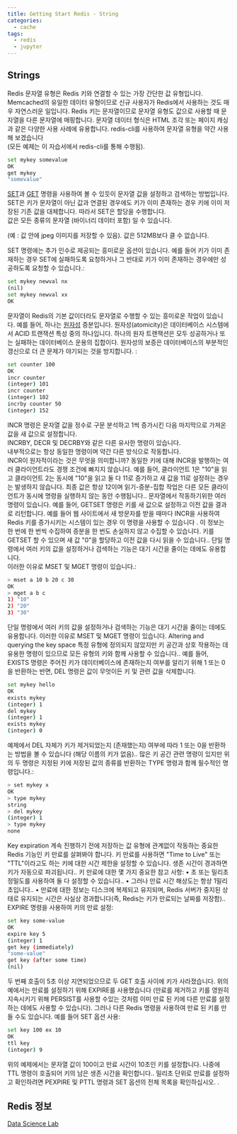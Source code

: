 ```yaml
---
title: Getting Start Redis - String
categories:
  - cache
tags:
  - redis
  - jupyter
---
```


## Strings
Redis 문자열 유형은 Redis 키와 연결할 수 있는 가장 간단한 값 유형입니다. Memcached의 유일한 데이터 유형이므로 신규 사용자가 Redis에서 사용하는 것도 매우 자연스러운 일입니다.
Redis 키는 문자열이므로 문자열 유형도 값으로 사용할 때 문자열을 다른 문자열에 매핑합니다. 문자열 데이터 형식은 HTML 조각 또는 페이지 캐싱과 같은 다양한 사용 사례에 유용합니다.
redis-cli를 사용하여 문자열 유형을 약간 사용해 보겠습니다  
(모든 예제는  이 자습서에서 redis-cli를 통해 수행됨).

```bash
set mykey somevalue
OK
get mykey
"somevalue"
```

[SET](https://redis.io/commands/set)과 [GET](https://redis.io/commands/get) 명령을 사용하여 볼 수 있듯이  문자열 값을 설정하고 검색하는 방법입니다. SET은 키가  문자열이 아닌 값과 연결된 경우에도 키가 이미 존재하는 경우 키에 이미 저장된 기존 값을 대체합니다. 따라서 SET은 할당을 수행합니다.  
값은 모든 종류의 문자열 (바이너리 데이터 포함) 일 수 있습니다.  

(예 : 값 안에 jpeg 이미지를 저장할 수 있음). 값은 512MB보다 클 수 없습니다.  

SET 명령에는 추가 인수로 제공되는 흥미로운 옵션이 있습니다. 예를 들어  키가 이미 존재하는 경우 SET에 실패하도록 요청하거나 그 반대로 키가 이미 존재하는 경우에만 성공하도록 요청할 수 있습니다.:

```bash
set mykey newval nx
(nil)
set mykey newval xx
OK
```

문자열이 Redis의 기본 값이더라도 문자열로 수행할 수 있는 흥미로운 작업이 있습니다. 예를 들어, 하나는 [원자성](https://ko.wikipedia.org/wiki/%EC%9B%90%EC%9E%90%EC%84%B1_(%EB%8D%B0%EC%9D%B4%ED%84%B0%EB%B2%A0%EC%9D%B4%EC%8A%A4_%EC%8B%9C%EC%8A%A4%ED%85%9C)) 증분입니다.
원자성(atomicity)은 데이터베이스 시스템에서 ACID 트랜잭션 특성 중의 하나입니다. 하나의 원자 트랜잭션은 모두 성공하거나 또는 실패하는 데이터베이스 운용의 집합이다. 원자성의 보증은 데이터베이스의 부분적인 갱신으로 더 큰 문제가 야기되는 것을 방지합니다.
:

```bash
set counter 100
OK
incr counter
(integer) 101
incr counter
(integer) 102
incrby counter 50
(integer) 152
```

INCR 명령은 문자열 값을 정수로 구문 분석하고 1씩 증가시킨 다음 마지막으로 가져온 값을 새 값으로 설정합니다.  
INCRBY, DECR 및 DECRBY와 같은 다른 유사한 명령이 있습니다.  
내부적으로는 항상 동일한 명령이며 약간 다른 방식으로 작동합니다.  
INCR이 원자적이라는 것은 무엇을 의미합니까? 동일한 키에 대해 INCR을 발행하는 여러 클라이언트라도 경쟁 조건에 빠지지 않습니다. 예를 들어, 클라이언트 1은 "10"을 읽고 클라이언트 2는 동시에 "10"을 읽고 둘 다 11로 증가하고 새 값을 11로 설정하는 경우는 발생하지 않습니다. 최종 값은 항상 12이며 읽기-증분-집합 작업은 다른 모든 클라이언트가 동시에 명령을 실행하지 않는 동안 수행됩니다..
문자열에서 작동하기위한 여러 명령이 있습니다. 예를 들어, GETSET 명령은 키를 새 값으로 설정하고 이전 값을 결과로 리턴합니다. 예를 들어 웹 사이트에서 새 방문자를 받을 때마다 INCR을 사용하여 Redis 키를 증가시키는 시스템이 있는 경우 이 명령을 사용할 수 있습니다  . 이 정보는 한 번에 한 번씩 수집하여 증분을 한 번도 손실하지 않고 수집할 수 있습니다.  키를 GETSET 할 수 있으며  새 값 "0"을 할당하고 이전 값을 다시 읽을 수 있습니다..
단일 명령에서 여러 키의 값을 설정하거나 검색하는 기능은 대기 시간을 줄이는 데에도 유용합니다.  
이러한 이유로 MSET 및 MGET 명령이 있습니다.:  

```bash
> mset a 10 b 20 c 30
OK
> mget a b c
1) "10"
2) "20"
3) "30"
```

단일 명령에서 여러 키의 값을 설정하거나 검색하는 기능은 대기 시간을 줄이는 데에도 유용합니다. 이러한 이유로 MSET 및 MGET 명령이 있습니다.
Altering and querying the key space
특정 유형에 정의되지 않았지만 키 공간과 상호 작용하는 데 유용한 명령이 있으므로 모든 유형의 키와 함께 사용할 수 있습니다..
예를 들어, EXISTS 명령은  주어진 키가 데이터베이스에 존재하는지 여부를 알리기 위해 1 또는 0을 반환하는 반면, DEL 명령은 값이 무엇이든 키 및 관련 값을 삭제합니다.

```bash
set mykey hello
OK
exists mykey
(integer) 1
del mykey
(integer) 1
exists mykey
(integer) 0
```

예제에서  DEL 자체가 키가 제거되었는지 (존재했는지) 여부에 따라 1 또는 0을 반환하는 방법을 볼 수 있습니다 (해당 이름의 키가 없음)..
많은 키 공간 관련 명령이 있지만 위의 두 명령은  지정된 키에 저장된 값의 종류를 반환하는 TYPE 명령과 함께 필수적인 명령입니다.:

```bash
> set mykey x
OK
> type mykey
string
> del mykey
(integer) 1
> type mykey
none
```
Key expiration
계속 진행하기 전에 저장하는 값 유형에 관계없이 작동하는 중요한 Redis 기능인 키 만료를 살펴봐야 합니다. 키 만료를 사용하면 "Time to Live" 또는 "TTL"이라고도 하는 키에 대한 시간 제한을 설정할 수 있습니다. 생존 시간이 경과하면 키가 자동으로 파괴됩니다..
키 만료에 대한 몇 가지 중요한 참고 사항:
•	초 또는 밀리초 정밀도를 사용하여 둘 다 설정할 수 있습니다..
•	그러나 만료 시간 해상도는 항상 1밀리초입니다..
•	만료에 대한 정보는 디스크에 복제되고 유지되며, Redis 서버가 중지된 상태로 유지되는 시간은 사실상 경과합니다(즉, Redis는 키가 만료되는 날짜를 저장함)..
EXPIRE 명령을 사용하여 키의 만료 설정:
```bash
set key some-value
OK
expire key 5
(integer) 1
get key (immediately)
"some-value"
get key (after some time)
(nil)
```
 두 번째 호출이 5초 이상 지연되었으므로 두 GET 호출 사이에 키가 사라졌습니다. 위의 예에서는  만료를 설정하기 위해 EXPIRE를 사용했습니다 (만료를 제거하고 키를 영원히 지속시키기 위해 PERSIST를 사용할 수있는  것처럼 이미 만료 된 키에 다른 만료를 설정하는 데에도 사용할 수  있습니다). 그러나 다른 Redis 명령을 사용하여 만료 된 키를 만들 수도 있습니다. 예를 들어 SET 옵션 사용:
 ```bash
set key 100 ex 10
OK
ttl key
(integer) 9
```
위의 예제에서는 문자열 값이 100이고 만료 시간이 10초인 키를 설정합니다. 나중에  TTL 명령이 호출되어 키의 남은 생존 시간을 확인합니다..
밀리초 단위로 만료를 설정하고 확인하려면 PEXPIRE 및 PTTL 명령과 SET 옵션의 전체 목록을 확인하십시오. .


## Redis 정보
[Data Science Lab](https://sungwookkang.com/category/Redis)